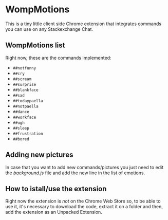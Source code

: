 # WompMotions
This is a tiny little client side Chrome extension that integrates commands you can use on any Stackexchange Chat.

## WompMotions list
Right now, these are the commands implemented:
- `##notfunny`
- `##cry`
- `##scream`
- `##surprise`
- `##blankface`
- `##sad`
- `##todaypaella`
- `##notpaella`
- `##dance`
- `##workface`
- `##ugh`
- `##sleep`
- `##frustration`
- `##bored`

## Adding new pictures
In case that you want to add new commands/pictures you just need to edit the *background.js* file and add the new line in the list of emotions.

## How to istall/use the extension
Right now the extension is *not* on the Chrome Web Store so, to be able to use it, it's necessary to download the code, extract it on a folder and then, add the extension as an Unpacked Extension.